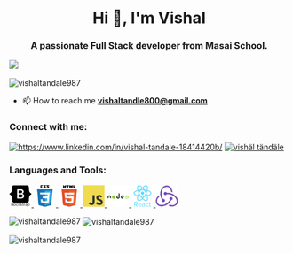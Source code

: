 <h1 align="center">Hi 👋, I'm Vishal</h1>
<h3 align="center">A passionate Full Stack developer from Masai School.</h3>
<img width="70%" src="https://media4.giphy.com/media/qgQUggAC3Pfv687qPC/giphy.gif">

<p align="left"> <img src="https://komarev.com/ghpvc/?username=vishaltandale987&label=Profile%20views&color=0e75b6&style=flat" alt="vishaltandale987" /> </p>

- 📫 How to reach me **vishaltandle800@gmail.com**

<h3 align="left">Connect with me:</h3>
<p align="left">
<a href="https://www.linkedin.com/in/vishal-tandale-071053234/" target="blank"><img align="center" src="https://raw.githubusercontent.com/rahuldkjain/github-profile-readme-generator/master/src/images/icons/Social/linked-in-alt.svg" alt="https://www.linkedin.com/in/vishal-tandale-18414420b/" height="30" width="40" /></a>
<a href="https://fb.com/vishäl tändäle" target="blank"><img align="center" src="https://raw.githubusercontent.com/rahuldkjain/github-profile-readme-generator/master/src/images/icons/Social/facebook.svg" alt="vishäl tändäle" height="30" width="40" /></a>
</p>

<h3 align="left">Languages and Tools:</h3>
<p align="left"> <a href="https://getbootstrap.com" target="_blank" rel="noreferrer"> <img src="https://raw.githubusercontent.com/devicons/devicon/master/icons/bootstrap/bootstrap-plain-wordmark.svg" alt="bootstrap" width="40" height="40"/> </a> <a href="https://www.w3schools.com/css/" target="_blank" rel="noreferrer"> <img src="https://raw.githubusercontent.com/devicons/devicon/master/icons/css3/css3-original-wordmark.svg" alt="css3" width="40" height="40"/> </a> <a href="https://www.w3.org/html/" target="_blank" rel="noreferrer"> <img src="https://raw.githubusercontent.com/devicons/devicon/master/icons/html5/html5-original-wordmark.svg" alt="html5" width="40" height="40"/> </a> <a href="https://developer.mozilla.org/en-US/docs/Web/JavaScript" target="_blank" rel="noreferrer"> <img src="https://raw.githubusercontent.com/devicons/devicon/master/icons/javascript/javascript-original.svg" alt="javascript" width="40" height="40"/> </a> <a href="https://nodejs.org" target="_blank" rel="noreferrer"> <img src="https://raw.githubusercontent.com/devicons/devicon/master/icons/nodejs/nodejs-original-wordmark.svg" alt="nodejs" width="40" height="40"/> </a> <a href="https://reactjs.org/" target="_blank" rel="noreferrer"> <img src="https://raw.githubusercontent.com/devicons/devicon/master/icons/react/react-original-wordmark.svg" alt="react" width="40" height="40"/> </a> <a href="https://redux.js.org" target="_blank" rel="noreferrer"> <img src="https://raw.githubusercontent.com/devicons/devicon/master/icons/redux/redux-original.svg" alt="redux" width="40" height="40"/> </a> </p>

<p><img align="left" src="https://github-readme-stats.vercel.app/api/top-langs?username=vishaltandale987&show_icons=true&locale=en&layout=compact" alt="vishaltandale987" /></p>

<p>&nbsp;<img align="center" src="https://github-readme-stats.vercel.app/api?username=vishaltandale987&show_icons=true&locale=en" alt="vishaltandale987" /></p>

<p><img align="center" src="https://github-readme-streak-stats.herokuapp.com/?user=vishaltandale987&" alt="vishaltandale987" /></p>

